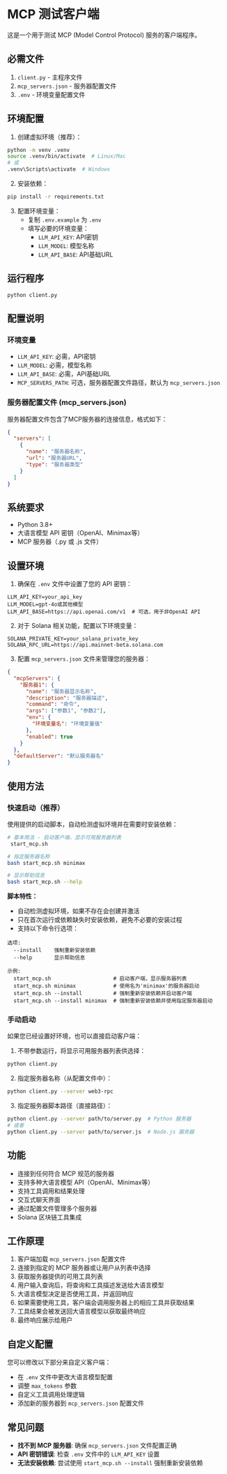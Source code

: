 # MCP 测试客户端

这是一个用于测试 MCP (Model Control Protocol) 服务的客户端程序。

## 必需文件

1. `client.py` - 主程序文件
2. `mcp_servers.json` - 服务器配置文件
3. `.env` - 环境变量配置文件

## 环境配置

1. 创建虚拟环境（推荐）：
```bash
python -m venv .venv
source .venv/bin/activate  # Linux/Mac
# 或
.venv\Scripts\activate  # Windows
```

2. 安装依赖：
```bash
pip install -r requirements.txt
```

3. 配置环境变量：
   - 复制 `.env.example` 为 `.env`
   - 填写必要的环境变量：
     - `LLM_API_KEY`: API密钥
     - `LLM_MODEL`: 模型名称
     - `LLM_API_BASE`: API基础URL

## 运行程序

```bash
python client.py
```

## 配置说明

### 环境变量

- `LLM_API_KEY`: 必需，API密钥
- `LLM_MODEL`: 必需，模型名称
- `LLM_API_BASE`: 必需，API基础URL
- `MCP_SERVERS_PATH`: 可选，服务器配置文件路径，默认为 `mcp_servers.json`

### 服务器配置文件 (mcp_servers.json)

服务器配置文件包含了MCP服务器的连接信息，格式如下：

```json
{
  "servers": [
    {
      "name": "服务器名称",
      "url": "服务器URL",
      "type": "服务器类型"
    }
  ]
}
```

## 系统要求

- Python 3.8+
- 大语言模型 API 密钥（OpenAI、Minimax等）
- MCP 服务器（.py 或 .js 文件）

## 设置环境

1. 确保在 `.env` 文件中设置了您的 API 密钥：

```
LLM_API_KEY=your_api_key
LLM_MODEL=gpt-4o或其他模型
LLM_API_BASE=https://api.openai.com/v1  # 可选，用于非OpenAI API
```

2. 对于 Solana 相关功能，配置以下环境变量：

```
SOLANA_PRIVATE_KEY=your_solana_private_key
SOLANA_RPC_URL=https://api.mainnet-beta.solana.com
```

3. 配置 `mcp_servers.json` 文件来管理您的服务器：

```json
{
  "mcpServers": {
    "服务器1": {
      "name": "服务器显示名称",
      "description": "服务器描述",
      "command": "命令",
      "args": ["参数1", "参数2"],
      "env": {
        "环境变量名": "环境变量值"
      },
      "enabled": true
    }
  },
  "defaultServer": "默认服务器名"
}
```

## 使用方法

### 快速启动（推荐）

使用提供的启动脚本，自动检测虚拟环境并在需要时安装依赖：

```bash
# 基本用法 - 启动客户端，显示可用服务器列表
 start_mcp.sh

# 指定服务器名称
bash start_mcp.sh minimax

# 显示帮助信息
bash start_mcp.sh --help
```

**脚本特性：**

- 自动检测虚拟环境，如果不存在会创建并激活
- 只在首次运行或依赖缺失时安装依赖，避免不必要的安装过程
- 支持以下命令行选项：

```
选项:
  --install    强制重新安装依赖
  --help       显示帮助信息

示例:
  start_mcp.sh                    # 启动客户端，显示服务器列表
  start_mcp.sh minimax            # 使用名为'minimax'的服务器启动
  start_mcp.sh --install          # 强制重新安装依赖并启动客户端
  start_mcp.sh --install minimax  # 强制重新安装依赖并使用指定服务器启动
```

### 手动启动

如果您已经设置好环境，也可以直接启动客户端：

1. 不带参数运行，将显示可用服务器列表供选择：

```bash
python client.py
```

2. 指定服务器名称（从配置文件中）：

```bash
python client.py --server web3-rpc
```

3. 指定服务器脚本路径（直接路径）：

```bash
python client.py --server path/to/server.py  # Python 服务器
# 或者
python client.py --server path/to/server.js  # Node.js 服务器
```

## 功能

- 连接到任何符合 MCP 规范的服务器
- 支持多种大语言模型 API（OpenAI、Minimax等）
- 支持工具调用和结果处理
- 交互式聊天界面
- 通过配置文件管理多个服务器
- Solana 区块链工具集成

## 工作原理

1. 客户端加载 `mcp_servers.json` 配置文件
2. 连接到指定的 MCP 服务器或让用户从列表中选择
3. 获取服务器提供的可用工具列表
4. 用户输入查询后，将查询和工具描述发送给大语言模型
5. 大语言模型决定是否使用工具，并返回响应
6. 如果需要使用工具，客户端会调用服务器上的相应工具并获取结果
7. 工具结果会被发送回大语言模型以获取最终响应
8. 最终响应展示给用户

## 自定义配置

您可以修改以下部分来自定义客户端：

- 在 `.env` 文件中更改大语言模型配置
- 调整 `max_tokens` 参数
- 自定义工具调用处理逻辑
- 添加新的服务器到 `mcp_servers.json` 配置文件 

## 常见问题

- **找不到 MCP 服务器**: 确保 `mcp_servers.json` 文件配置正确
- **API 密钥错误**: 检查 `.env` 文件中的 `LLM_API_KEY` 设置
- **无法安装依赖**: 尝试使用 `start_mcp.sh --install` 强制重新安装依赖 